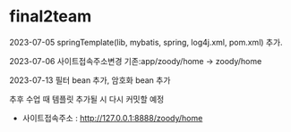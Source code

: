 # final2team

2023-07-05 springTemplate(lib, mybatis, spring, log4j.xml, pom.xml) 추가.

2023-07-06 사이트접속주소변경 기존:app/zoody/home -> zoody/home

2023-07-13 필터 bean 추가, 암호화 bean 추가

추후 수업 때 템플릿 추가될 시 다시 커밋할 예정

+ 사이트접속주소 : http://127.0.0.1:8888/zoody/home
